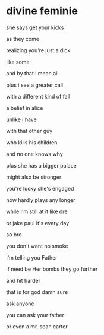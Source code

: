 # divine feminie

she says get your kicks 

as they come

realizing you're just a dick

like some

and by that i mean all

plus i see a greater call

with a different kind of fall

a belief in alice

unlike i have

with that other guy

who kills his children

and no one knows why

plus she has a bigger palace

might also be stronger

you're lucky she's engaged

now hardly plays any longer

while i'm still at it like dre

or jake paul it's every day

so bro

you don't want no smoke

i'm telling you Father

if need be Her bombs they go further

and hit harder

that is for god damn sure

ask anyone

you can ask your father

or even a mr. sean carter